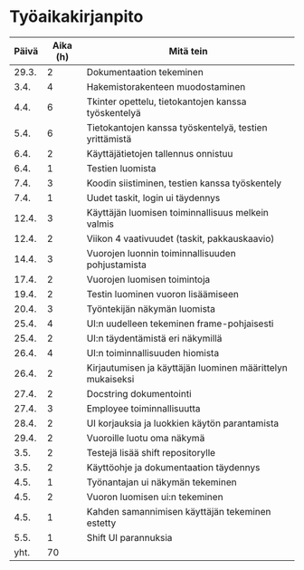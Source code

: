 # Työaikakirjanpito
| Päivä         | Aika (h)      | Mitä tein                                                  |
| ------------- |---------------|------------------------------------------------------------|
| 29.3.         | 2             | Dokumentaation tekeminen                                   |
| 3.4.          | 4             | Hakemistorakenteen muodostaminen                           |
| 4.4.          | 6             | Tkinter opettelu, tietokantojen kanssa työskentelyä        |
| 5.4.          | 6             | Tietokantojen kanssa työskentelyä, testien yrittämistä     |
| 6.4.          | 2             | Käyttäjätietojen tallennus onnistuu                        | 
| 6.4.          | 1             | Testien luomista                                           |
| 7.4.          | 3             | Koodin siistiminen, testien kanssa työskentely             |
| 7.4.          | 1             | Uudet taskit, login ui täydennys                           |
| 12.4.         | 3             | Käyttäjän luomisen toiminnallisuus melkein valmis          |
| 12.4.         | 2             | Viikon 4 vaativuudet (taskit, pakkauskaavio)               |
| 14.4.         | 3             | Vuorojen luonnin toiminnallisuuden pohjustamista           |
| 17.4.         | 2             | Vuorojen luomisen toimintoja                               |
| 19.4.         | 2             | Testin luominen vuoron lisäämiseen                         | 
| 20.4.         | 3             | Työntekijän näkymän luomista                               |
| 25.4.         | 4             | UI:n uudelleen tekeminen frame-pohjaisesti                 |
| 25.4.         | 2             | UI:n täydentämistä eri näkymillä                           |
| 26.4.         | 4             | UI:n toiminnallisuuden hiomista                            |
| 26.4.         | 2             | Kirjautumisen ja käyttäjän luominen määrittelyn mukaiseksi |
| 27.4.         | 2             | Docstring dokumentointi                                    |
| 27.4.         | 3             | Employee toiminnallisuutta                                 |
| 28.4.         | 2             | UI korjauksia ja luokkien käytön parantamista              |
| 29.4.         | 2             | Vuoroille luotu oma näkymä                                 |
| 3.5.          | 2             | Testejä lisää shift repositorylle                          | 
| 3.5.          | 2             | Käyttöohje ja dokumentaation täydennys                     |
| 4.5.          | 1             | Työnantajan ui näkymän tekeminen                           | 
| 4.5.          | 2             | Vuoron luomisen ui:n tekeminen                             |
| 4.5.          | 1             | Kahden samannimisen käyttäjän tekeminen estetty            |
| 5.5.          | 1             | Shift UI parannuksia                                       |
|yht.           | 70            |                                                            |

